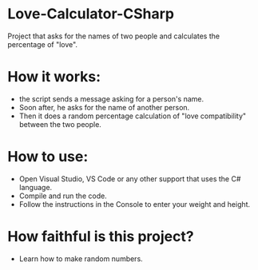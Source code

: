 # Love-Calculator-CSharp
Project that asks for the names of two people and calculates the percentage of "love".

# How it works:

- the script sends a message asking for a person's name.
- Soon after, he asks for the name of another person.
- Then it does a random percentage calculation of "love compatibility" between the two people.

# How to use:

- Open Visual Studio, VS Code or any other support that uses the C# language.
- Compile and run the code.
- Follow the instructions in the Console to enter your weight and height.

# How faithful is this project?

- Learn how to make random numbers.

